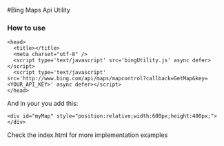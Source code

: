 #Bing Maps Api Utility

### How to use
```
<head>
  <title></title>
  <meta charset="utf-8" />
  <script type='text/javascript' src='bingUtility.js' async defer></script>
  <script type='text/javascript' src='http://www.bing.com/api/maps/mapcontrol?callback=GetMap&key=<YOUR_API_KEY>' async defer></script>
</head>
```

And in your <body> you add this:
```
<div id="myMap" style="position:relative;width:600px;height:400px;"></div>
```

Check the index.html for more implementation examples